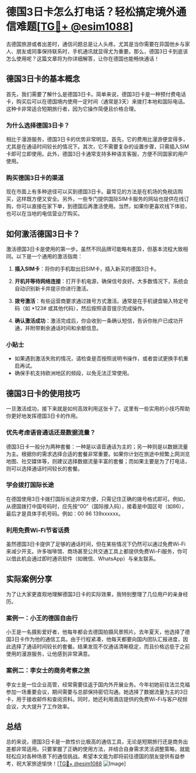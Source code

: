 # 德国3日卡怎么打电话？轻松搞定境外通信难题[[TG💪+ @esim1088](https://t.me/s/esim1088)]

去德国旅游或者出差时，通信问题总是让人头疼。尤其是当你需要在异国他乡与家人、朋友或同事保持联系时，手机通讯就显得尤为重要。那么，德国3日卡到底该怎么使用呢？这篇文章将为你详细解答，让你在德国也能畅快通话！

## 德国3日卡的基本概念

首先，我们需要了解什么是德国3日卡。简单来说，德国3日卡是一种预付费电话卡，购买后可以在德国境内使用一定时间（通常是3天）来拨打本地和国际电话。这种卡非常适合短期旅行者，因为它操作简便且价格合理。

### 为什么选择德国3日卡？

相比于漫游服务，德国3日卡的优势非常明显。首先，它的费用比漫游便宜得多，尤其是在通话时间较长的情况下。其次，它不需要复杂的设置步骤，只需插入SIM卡即可立即使用。此外，德国3日卡通常支持多种语言客服，方便不同国家的用户使用。

### 购买德国3日卡的渠道

现在市面上有多种途径可以买到德国3日卡。最常见的方法是在机场的免税店购买，这样既方便又安全。另外，一些专门提供国际SIM卡服务的网站也提供在线订购，你可以直接在家下单，到德国后再激活使用。当然，如果你更喜欢线下体验，也可以在当地的电信营业厅购买。

## 如何激活德国3日卡？

激活德国3日卡是使用的第一步。虽然不同品牌可能略有差异，但基本流程大致相同。以下是一个通用的激活指南：

1. **插入SIM卡**：将你的手机取出旧SIM卡，插入新买的德国3日卡。
   
2. **开机并等待网络连接**：打开手机电源，确保信号良好。大多数情况下，系统会自动识别新卡并提示你进行激活。

3. **拨号激活**：有些运营商要求通过拨号方式激活。通常是在手机键盘输入特定号码（如 *123# 或其他代码），然后按照语音提示完成操作。

4. **确认激活成功**：激活完成后，你会收到一条确认短信，告诉你账户已成功开通，并附带剩余通话时间和余额信息。

### 小贴士

- 如果遇到激活失败的情况，请检查是否按照说明书操作，或者尝试更换手机重启再试。
- 确保手机支持欧洲地区的频段，以免无法正常使用。

## 德国3日卡的使用技巧

一旦激活成功，接下来就是如何高效利用这张卡了。这里有一些实用的小技巧帮助你更好地发挥德国3日卡的作用。

### 优先考虑语音通话还是数据流量？

德国3日卡一般分为两种套餐：一种是以语音通话为主的；另一种则是以数据流量为主。根据你的需求选择合适的套餐非常重要。如果你计划在旅途中频繁上网浏览地图、社交媒体等，则建议选择数据流量丰富的套餐；而如果主要是为了打电话，则可以选择通话时间较长的套餐。

### 学会拨打国际长途

在德国使用3日卡拨打国际长途非常方便，只需记住正确的拨号格式即可。例如，从德国拨打中国号码时，应先按“00”（国际接入码），接着是中国区号（如86），最后才是具体手机号码。例如：00 86 139xxxxxx。

### 利用免费Wi-Fi节省话费

虽然德国3日卡提供了足够的通话时间，但在某些情况下仍然可以通过免费Wi-Fi来减少开支。许多咖啡馆、商场甚至公共交通工具上都提供免费Wi-Fi服务，你可以借此机会通过即时通讯软件（如微信、WhatsApp）与亲友联系。

## 实际案例分享

为了让大家更直观地理解德国3日卡的实际效果，我特别整理了几位用户的亲身经历。

### 案例一：小王的德国自由行

小王是一名摄影爱好者，他每年都会去德国拍摄风景照片。去年夏天，他选择了德国3日卡作为他的通信工具。由于行程紧凑，他每天都要向国内团队汇报进度，因此选择了通话时间较长的套餐。结果发现不仅通话清晰稳定，而且价格远低于之前使用的漫游服务，让他感到非常满意。

### 案例二：李女士的商务考察之旅

李女士是一位企业高管，经常需要往返于国内外开展业务。今年初她前往法兰克福参加一场重要会议，期间需要与总部保持密切沟通。她选择了数据流量为主的3日卡，用于接收邮件和查阅资料。同时，她还利用酒店提供的免费Wi-Fi与客户视频会议，大大提升了工作效率。

## 总结

总的来说，德国3日卡是一款性价比极高的通信工具，无论是短期旅行还是商务出差都非常适用。只要掌握了正确的使用方法，并结合自身需求灵活调整策略，就能轻松应对各种场景下的通信挑战。希望本文能为即将前往德国的朋友提供有益参考，祝大家旅途愉快！[[TG💪+ @esim1088](https://t.me/s/esim1088) ![Image](https://i.postimg.cc/4NQfJmqS/Snipaste-2025-05-13-00-14-12.png)]